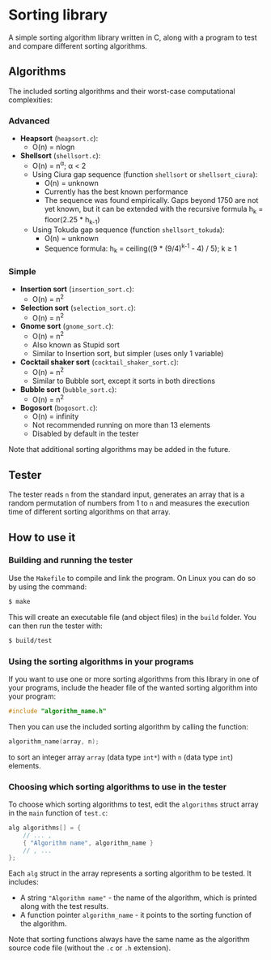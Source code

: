 
# Sorting library
A simple sorting algorithm library written in C, along with a program to test and compare different sorting algorithms.

## Algorithms
The included sorting algorithms and their worst-case computational complexities:
### Advanced
* <b>Heapsort</b> (`heapsort.c`):
  * O(n) = nlogn
* <b>Shellsort</b> (`shellsort.c`):
  * O(n) = n<sup>α</sup>; α < 2
  * Using Ciura gap sequence (function `shellsort` or `shellsort_ciura`):
    * O(n) = unknown
    * Currently has the best known performance
    * The sequence was found empirically. Gaps beyond 1750 are not yet known, but it can be extended with the recursive formula h<sub>k</sub> = floor(2.25 * h<sub>k-1</sub>)
  * Using Tokuda gap sequence (function `shellsort_tokuda`):
    * O(n) = unknown
    * Sequence formula: h<sub>k</sub> = ceiling((9 * (9/4)<sup>k-1</sup> - 4) / 5); k ≥ 1
### Simple
* <b>Insertion sort</b> (`insertion_sort.c`):
  * O(n) = n<sup>2</sup>
* <b>Selection sort</b> (`selection_sort.c`):
  * O(n) = n<sup>2</sup>
* <b>Gnome sort</b> (`gnome_sort.c`):
  * O(n) = n<sup>2</sup>
  * Also known as Stupid sort
  * Similar to Insertion sort, but simpler (uses only 1 variable)
* <b>Cocktail shaker sort</b> (`cocktail_shaker_sort.c`):
  * O(n) = n<sup>2</sup>
  * Similar to Bubble sort, except it sorts in both directions
* <b>Bubble sort</b> (`bubble_sort.c`):
  * O(n) = n<sup>2</sup>
* <b>Bogosort</b> (`bogosort.c`):
  * O(n) = infinity
  * Not recommended running on more than 13 elements
  * Disabled by default in the tester

Note that additional sorting algorithms may be added in the future.

## Tester
The tester reads `n` from the standard input, generates an array that is a random permutation of numbers from 1 to `n` and measures the execution time of different sorting algorithms on that array.

## How to use it
### Building and running the tester
Use the `Makefile` to compile and link the program. On Linux you can do so by using the command:
```bash
$ make
```
This will create an executable file (and object files) in the `build` folder. You can then run the tester with:
```bash
$ build/test
```

### Using the sorting algorithms in your programs
If you want to use one or more sorting algorithms from this library in one of your programs, include the header file of the wanted sorting algorithm into your program:
```c
#include "algorithm_name.h"
```
 Then you can use the included sorting algorithm by calling the function:
```c
algorithm_name(array, n);
```
to sort an integer array `array` (data type `int*`) with `n` (data type `int`) elements.

### Choosing which sorting algorithms to use in the tester
To choose which sorting algorithms to test, edit the `algorithms` struct array in the `main` function of `test.c`:
```c
alg algorithms[] = {
	// ... ,
	{ "Algorithm name", algorithm_name }
	// , ...
};
```
Each `alg` struct in the array represents a sorting algorithm to be tested. It includes:
* A string `"Algorithm name"` - the name of the algorithm, which is printed along with the test results.
* A function pointer `algorithm_name` - it points to the sorting function of the algorithm.

Note that sorting functions always have the same name as the algorithm source code file (without the `.c` or `.h` extension).
